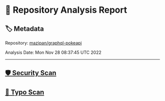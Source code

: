 # 🧪 Repository Analysis Report

## 🏷️ Metadata

Repository:
[mazipan/graphql-pokeapi](https://github.com/mazipan/graphql-pokeapi)

Analysis Date:
Mon Nov 28 08:37:45 UTC 2022

---

## [🛡️ Security Scan](./security)


## [🚫 Typo Scan](./typos)



